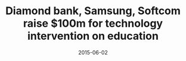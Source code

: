 ---
title: |-
    Diamond bank, Samsung, Softcom raise $100m for technology intervention on education
date:   2015-06-02
source: Guardian
link:   |-
    https://guardian.ng/business-services/diamond-bank-samsung-softcom-raise-100m-for-technology-intervention-on-education/
---
